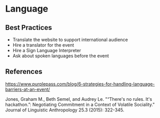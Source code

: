 # Language

## Best Practices

- Translate the website to support international audience
- Hire a translator for the event
- Hire a Sign Language Interpreter
- Ask about spoken languages before the event

## References

https://www.purplepass.com/blog/6-strategies-for-handling-language-barriers-at-an-event/

Jones, Graham M., Beth Semel, and Audrey Le. "“There's no rules. It's hackathon.”: Negotiating Commitment in a Context of Volatile Sociality." Journal of Linguistic Anthropology 25.3 (2015): 322-345.
